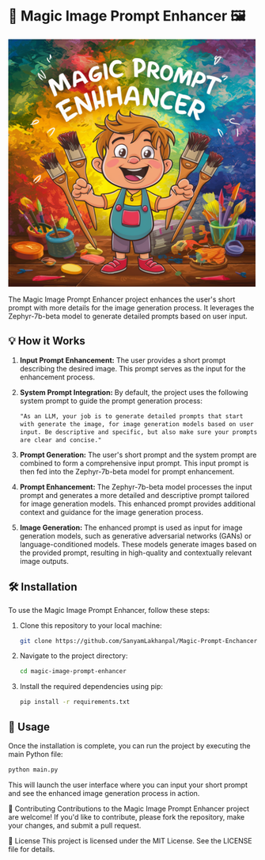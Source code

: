 # 🌟 Magic Image Prompt Enhancer 🖼️

<img src="assets/mpe.png" alt="Alt text" title="Optional title" width="500" height="500">

The Magic Image Prompt Enhancer project enhances the user's short prompt with more details for the image generation process. It leverages the Zephyr-7b-beta model to generate detailed prompts based on user input.

## 💡 How it Works

1. **Input Prompt Enhancement:** The user provides a short prompt describing the desired image. This prompt serves as the input for the enhancement process.

2. **System Prompt Integration:** By default, the project uses the following system prompt to guide the prompt generation process:
    ```plaintext
    "As an LLM, your job is to generate detailed prompts that start with generate the image, for image generation models based on user input. Be descriptive and specific, but also make sure your prompts are clear and concise."
    ```

3. **Prompt Generation:** The user's short prompt and the system prompt are combined to form a comprehensive input prompt. This input prompt is then fed into the Zephyr-7b-beta model for prompt enhancement.

4. **Prompt Enhancement:** The Zephyr-7b-beta model processes the input prompt and generates a more detailed and descriptive prompt tailored for image generation models. This enhanced prompt provides additional context and guidance for the image generation process.

5. **Image Generation:** The enhanced prompt is used as input for image generation models, such as generative adversarial networks (GANs) or language-conditioned models. These models generate images based on the provided prompt, resulting in high-quality and contextually relevant image outputs.

## 🛠️ Installation

To use the Magic Image Prompt Enhancer, follow these steps:

1. Clone this repository to your local machine:

    ```bash
    git clone https://github.com/SanyamLakhanpal/Magic-Prompt-Enchancer.git
    ```

2. Navigate to the project directory:

    ```bash
    cd magic-image-prompt-enhancer
    ```

3. Install the required dependencies using pip:

    ```bash
    pip install -r requirements.txt
    ```

## 🚀 Usage

Once the installation is complete, you can run the project by executing the main Python file:

```bash
python main.py
```

This will launch the user interface where you can input your short prompt and see the enhanced image generation process in action.

🤝 Contributing
Contributions to the Magic Image Prompt Enhancer project are welcome! If you'd like to contribute, please fork the repository, make your changes, and submit a pull request.

📝 License
This project is licensed under the MIT License. See the LICENSE file for details.


